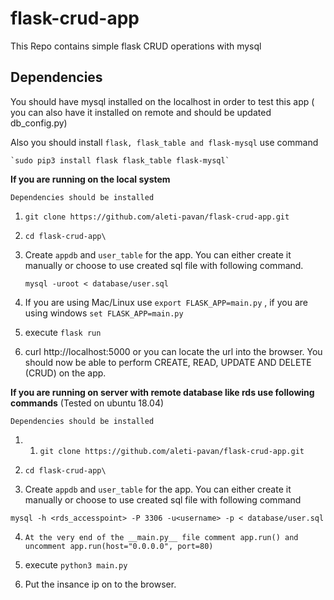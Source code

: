 # flask-crud-app
This Repo contains simple flask CRUD operations with mysql

## Dependencies



You should have mysql installed on the localhost in order to test this app ( you can also have it installed on remote and should be updated db_config.py)

Also you should install `flask, flask_table and flask-mysql` use command

    `sudo pip3 install flask flask_table flask-mysql`

__If you are running on the local system__

`Dependencies should be installed`

1. `git clone https://github.com/aleti-pavan/flask-crud-app.git`

2. `cd flask-crud-app\`

3. Create `appdb` and `user_table` for the app. You can either create it manually or choose to use created sql file with following command.

     `mysql -uroot < database/user.sql`


4. If you are using Mac/Linux use `export FLASK_APP=main.py` , if you are using windows `set FLASK_APP=main.py`

5. execute `flask run`

6. curl http://localhost:5000 or you can locate the url into the browser. You should now be able to perform CREATE, READ, UPDATE AND DELETE (CRUD) on the app.


__If you are running on server with remote database like rds use following commands__ (Tested on ubuntu 18.04)



`Dependencies should be installed`

1. 1. `git clone https://github.com/aleti-pavan/flask-crud-app.git`

2. `cd flask-crud-app\`

3. Create `appdb` and `user_table` for the app. You can either create it manually or choose to use created sql file with following command

 `mysql -h <rds_accesspoint> -P 3306 -u<username> -p < database/user.sql`

4. `At the very end of the __main.py__ file comment app.run() and uncomment app.run(host="0.0.0.0", port=80)`

5. execute `python3 main.py`

6. Put the insance ip on to the browser.
